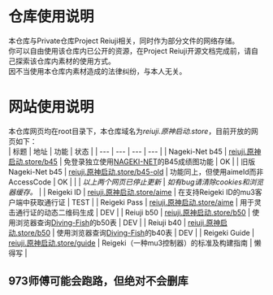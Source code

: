 # 仓库使用说明
本仓库与Private仓库Project Reiuji相关，同时作为部分文件的网络存储。</br>
你可以自由使用该仓库内已公开的资源，在Project Reiuji开源文档完成前，请自己探索该仓库内素材的使用方式。</br>
因不当使用本仓库内素材造成的法律纠纷，与本人无关。

# 网站使用说明
本仓库网页均在root目录下，本仓库域名为*reiuji.原神启动.store*，目前开放的网页如下：</br>
| 标题 | 地址 | 功能 | 状态 |
| --- | --- | --- | --- |
| Nageki-Net b45 | [reiuji.原神启动.store/b45](https://reiuji.原神启动.store/b45) | 免登录独立使用[NAGEKI-NET](https://nageki-net.com)的B45成绩图功能 | OK |
| 旧版Nageki-Net b45 | [reiuji.原神启动.store/b45-old](https://reiuji.原神启动.store/b45-old) | 功能同上，但使用aimeId而非AccessCode | OK |
| | *以上两个网页已停止更新* | *如有bug请清除cookies和浏览器缓存。* |
| Reigeki ID | [reiuji.原神启动.store/aime](https://reiuji.原神启动.store/aime) | 在支持Reigeki ID的mu3客户端中获取通行证 | TEST |
| Reigeki Pass | [reiuji.原神启动.store/aime](https://reiuji.原神启动.store/pass) | 用于灵击通行证的动态二维码生成 | DEV |
| Reiuji b50 | [reiuji.原神启动.store/b50](https://reiuji.原神启动.store/b50) | 使用浏览器查询[Diving-Fish](https://www.diving-fish.com/maimaidx/prober)的b50表 | DEV |
| Reiuji b40 | [reiuji.原神启动.store/b50](https://reiuji.原神启动.store/b40) | 使用浏览器查询[Diving-Fish](https://www.diving-fish.com/maimaidx/prober)的b40表 | DEV |
| Reigeki Guide | [reiuji.原神启动.store/guide](https://reiuji.原神启动.store/guide) | Reigeki（一种mu3控制器）的标准及构建指南 | 懒得写 |

## 973师傅可能会跑路，但绝对不会删库
